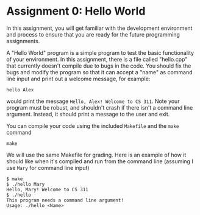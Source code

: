 # Assignment 0: Hello World

In this assignment, you will get familiar with the development environment and process to ensure that you are ready for the future programming assignments. 

A "Hello World" program is a simple program to test the basic functionality of your environment. In this assignment, there is a file called "hello.cpp" that currently doesn't compile due to bugs in the code. You should fix the bugs and modify the program so that it can accept a "name" as command line input and print out a welcome message, for example:
```
hello Alex
```
would print the message `Hello, Alex! Welcome to CS 311`. Note your program must be robust, and shouldn't crash if there isn't a command line argument. Instead, 
it should print a message to the user and exit.  

You can compile your code using the included `Makefile` and the `make` command
```
make
```
We will use the same Makefile for grading. Here is an example of how it should like when it's compiled and run from the command line (assuming I use `Mary` for command line input)
```
$ make
$ ./hello Mary
Hello, Mary! Welcome to CS 311
$ ./hello
This program needs a command line argument!
Usage: ./hello <Name>
```
